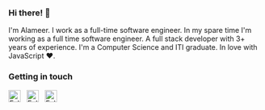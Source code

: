 ### Hi there! 👋

I'm Alameer. I work as a full-time software engineer. In my spare time I'm working as a full time software engineer.
A full stack developer with 3+ years of experience.
I'm a Computer Science and ITI graduate.
In love with JavaScript ❤.

### Getting in touch

<a href="https://twitter.com/itisalameer" title="Follow me on Twitter">
  <img
    width="24"
    alt="Follow me on Twitter"
    src="https://raw.githubusercontent.com/trekhleb/trekhleb/master/assets/icons/twitter.svg"
  /></a>
&nbsp;
<a href="https://www.linkedin.com/in/alameer-ashraf/" title="Follow me on LinkedIn">
  <img
    width="24"
    alt="Follow me on LinkedIn"
    src="https://raw.githubusercontent.com/trekhleb/trekhleb/master/assets/icons/linkedin.svg"
  /></a>
&nbsp;
<a href="https://medium.com/@alameerashraf" title="Follow me on Medium">
  <img
    width="24"
    alt="Follow me on Medium"
    src="https://raw.githubusercontent.com/trekhleb/trekhleb/master/assets/icons/medium.svg"
  /></a>
